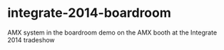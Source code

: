 integrate-2014-boardroom
========================

AMX system in the boardroom demo on the AMX booth at the Integrate 2014 tradeshow
